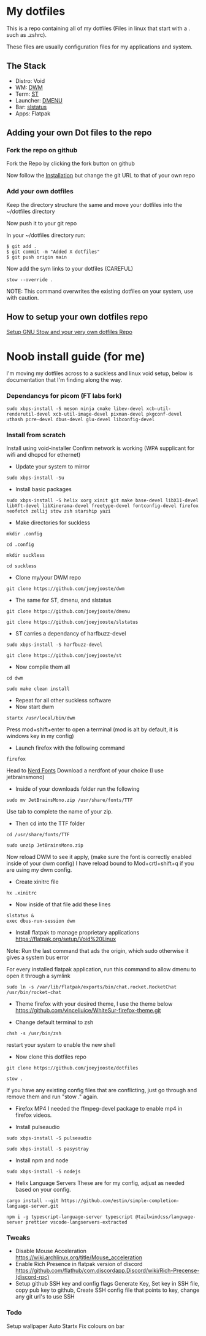 # My dotfiles

This is a repo containing all of my dotfiles (Files in linux that start with a . such as .zshrc).

These files are usually configuration files for my applications and system.

## The Stack
- Distro: Void
- WM: [DWM](https://github.com/joeyjooste/dwm)
- Term: [ST](https://github.com/joeyjooste/st)
- Launcher: [DMENU](https://github.com/joeyjooste/dmenu)
- Bar: [slstatus](https://github.com/joeyjooste/slstatus)
- Apps: Flatpak


## Adding your own Dot files to the repo

### Fork the repo on github

Fork the Repo by clicking the fork button on github

Now follow the [Installation](##Installation) but change the git URL to that of your own repo

### Add your own dotfiles

Keep the directory structure the same and move your dotfiles into the ~/dotfiles directory

Now push it to your git repo

In your ~/dotfiles directory run:

```
$ git add .
$ git commit -m "Added X dotfiles"
$ git push origin main
```

Now add the sym links to your dotfiles (CAREFUL)

```
stow --override .
```

NOTE: This command overwrites the existing dotfiles on your system, use with caution.


## How to setup your own dotfiles repo

[Setup GNU Stow and your very own dotfiles Repo](https://youtu.be/y6XCebnB9gs?si=k3jpqGTt3HtZgFtv)


# Noob install guide (for me)
I'm moving my dotfiles across to a suckless and linux void setup, below is documentation that I'm finding along the way.


### Dependancys for picom (FT labs fork)
```
sudo xbps-install -S meson ninja cmake libev-devel xcb-util-renderutil-devel xcb-util-image-devel pixman-devel pkgconf-devel uthash pcre-devel dbus-devel glu-devel libconfig-devel
```

### Install from scratch
Install using void-installer
Confirm network is working (WPA supplicant for wifi and dhcpcd for ethernet)

- Update your system to mirror 
```
sudo xbps-install -Su
```
- Install basic packages
```
sudo xbps-install -S helix xorg xinit git make base-devel libX11-devel libXft-devel libXinerama-devel freetype-devel fontconfig-devel firefox neofetch zellij stow zsh starship yazi
```
- Make directories for suckless
```
mkdir .config
```
```
cd .config
```
```
mkdir suckless
```
```
cd suckless
```
- Clone my/your DWM repo
```
git clone https://github.com/joeyjooste/dwm
```
- The same for ST, dmenu, and slstatus
```
git clone https://github.com/joeyjooste/dmenu
```
```
git clone https://github.com/joeyjooste/slstatus
```
- ST carries a dependancy of harfbuzz-devel
```
sudo xbps-install -S harfbuzz-devel
```
```
git clone https://github.com/joeyjooste/st
```
- Now compile them all
```
cd dwm 
```
```
sudo make clean install
```
- Repeat for all other suckless software
- Now start dwm
```
startx /usr/local/bin/dwm
```
Press mod+shift+enter to open a terminal (mod is alt by default, it is windows key in my config)
- Launch firefox with the following command
```
firefox
```
Head to [Nerd Fonts](https://www.nerdfonts.com/font-downloads)
Download a nerdfont of your choice (I use jetbrainsmono)

- Inside of your downloads folder run the following
```
sudo mv JetBrainsMono.zip /usr/share/fonts/TTF
```
Use tab to complete the name of your zip.

- Then cd into the TTF folder
```
cd /usr/share/fonts/TTF
```
```
sudo unzip JetBrainsMono.zip
```
Now reload DWM to see it apply, (make sure the font is correctly enabled inside of your dwm config) I have reload bound to Mod+crtl+shift+q if you are using my dwm config.

- Create xinitrc file
```
hx .xinitrc
```
- Now inside of that file add these lines
```
slstatus &
exec dbus-run-session dwm
```
- Install flatpak to manage proprietary applications
https://flatpak.org/setup/Void%20Linux

Note: Run the last command that ads the origin, which sudo otherwise it gives a system bus error

For every installed flatpak application, run this command to allow dmenu to open it through a symlink
```
sudo ln -s /var/lib/flatpak/exports/bin/chat.rocket.RocketChat /usr/bin/rocket-chat
```

- Theme firefox with your desired theme, I use the theme below
https://github.com/vinceliuice/WhiteSur-firefox-theme.git

- Change default terminal to zsh
```
chsh -s /usr/bin/zsh
```
restart your system to enable the new shell

- Now clone this dotfiles repo
```
git clone https://github.com/joeyjooste/dotfiles
```
```
stow .
```
If you have any existing config files that are conflicting, just go through and remove them and run "stow ." again.
- Firefox MP4
I needed the ffmpeg-devel package to enable mp4 in firefox videos.

- Install pulseaudio
```
sudo xbps-install -S pulseaudio
```
```
sudo xbps-install -S pasystray
```
- Install npm and node
```
sudo xbps-install -S nodejs
```
- Helix Language Servers
These are for my config, adjust as needed based on your config.
```
cargo install --git https://github.com/estin/simple-completion-language-server.git
```
```
npm i -g typescript-language-server typescript @tailwindcss/language-server prettier vscode-langservers-extracted
```


### Tweaks
- Disable Mouse Acceleration
https://wiki.archlinux.org/title/Mouse_acceleration
- Enable Rich Presence in flatpak version of discord
https://github.com/flathub/com.discordapp.Discord/wiki/Rich-Precense-(discord-rpc)
- Setup github SSH key and config flags
  Generate Key, Set key in SSH file, copy pub key to github, Create SSH config file that points to key, change any git url's to use SSH

### Todo
Setup wallpaper
Auto Startx
Fix colours on bar

